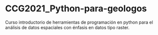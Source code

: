 # CCG2021_Python-para-geologos
Curso introductorio de herramientas de programación en python para el análisis de datos espaciales con énfasis en datos tipo raster. 
